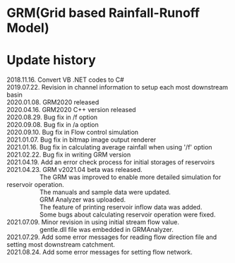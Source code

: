 # GRM(Grid based Rainfall-Runoff Model)


# Update history
2018.11.16. Convert VB .NET codes to C#  
2019.07.22. Revision in channel information to setup each most downstream basin  
2020.01.08. GRM2020 released  
2020.04.16. GRM2020 C++ version released  
2020.08.29. Bug fix in /f option  
2020.09.08. Bug fix in /a option  
2020.09.10. Bug fix in Flow control simulation  
2021.01.07. Bug fix in bitmap image output renderer  
2021.01.16. Bug fix in calculating average rainfall when using '/f' option  
2021.02.22. Bug fix in writing GRM version  
2021.04.19. Add an error check process for initial storages of reservoirs  
2021.04.23. GRM v2021.04 beta was released.  
&nbsp;&nbsp;&nbsp;&nbsp;&nbsp;&nbsp;&nbsp;&nbsp;&nbsp;&nbsp;&nbsp;&nbsp;&nbsp;&nbsp;&nbsp;&nbsp;&nbsp;&nbsp;&nbsp;The GRM was improved to enable more detailed simulation for reservoir operation.  
&nbsp;&nbsp;&nbsp;&nbsp;&nbsp;&nbsp;&nbsp;&nbsp;&nbsp;&nbsp;&nbsp;&nbsp;&nbsp;&nbsp;&nbsp;&nbsp;&nbsp;&nbsp;&nbsp;The manuals and sample data were updated.  
&nbsp;&nbsp;&nbsp;&nbsp;&nbsp;&nbsp;&nbsp;&nbsp;&nbsp;&nbsp;&nbsp;&nbsp;&nbsp;&nbsp;&nbsp;&nbsp;&nbsp;&nbsp;&nbsp;GRM Analyzer was uploaded.  
&nbsp;&nbsp;&nbsp;&nbsp;&nbsp;&nbsp;&nbsp;&nbsp;&nbsp;&nbsp;&nbsp;&nbsp;&nbsp;&nbsp;&nbsp;&nbsp;&nbsp;&nbsp;&nbsp;The feature of printing reservoir inflow data was added.  
&nbsp;&nbsp;&nbsp;&nbsp;&nbsp;&nbsp;&nbsp;&nbsp;&nbsp;&nbsp;&nbsp;&nbsp;&nbsp;&nbsp;&nbsp;&nbsp;&nbsp;&nbsp;&nbsp;Some bugs about calculating reservoir operation were fixed.  
2021.07.09. Minor revision in using initial stream flow value.  
&nbsp;&nbsp;&nbsp;&nbsp;&nbsp;&nbsp;&nbsp;&nbsp;&nbsp;&nbsp;&nbsp;&nbsp;&nbsp;&nbsp;&nbsp;&nbsp;&nbsp;&nbsp;&nbsp;gentle.dll file was embedded in GRMAnalyzer.  
2021.07.29. Add some error messages for reading flow direction file and setting most downstream catchment.  
2021.08.24. Add some error messages for setting flow network.  